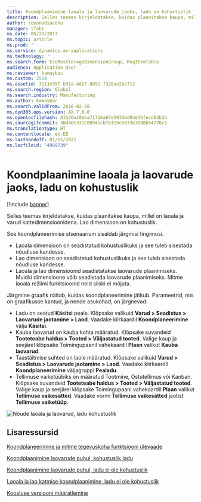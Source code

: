 ```yaml
---
title: Koondplaanimine laoala ja laovarude jaoks, ladu on kohustuslik
description: Selles teemas kirjeldatakse, kuidas plaanitakse kaupa, millel on laoala ja varud kattedimensioonidena. Lao dimensioon on kohustuslik.
author: roxanadiaconu
manager: tfehr
ms.date: 06/20/2017
ms.topic: article
ms.prod: ''
ms.service: dynamics-ax-applications
ms.technology: ''
ms.search.form: EcoResStorageDimensionGroup, ReqItemTable
audience: Application User
ms.reviewer: kamaybac
ms.custom: 2554
ms.assetid: 3211e95f-b91a-4d27-8d92-f328ae2bcf12
ms.search.region: Global
ms.search.industry: Manufacturing
ms.author: kamaybac
ms.search.validFrom: 2016-02-28
ms.dyn365.ops.version: AX 7.0.0
ms.openlocfilehash: 41530a10eba71716a07e593d6d93e35fecd83b34
ms.sourcegitcommit: 38d40c331c8894acb7b119c5073e3088b54776c1
ms.translationtype: HT
ms.contentlocale: et-EE
ms.lasthandoff: 01/15/2021
ms.locfileid: "4989739"
---
```

# <a name="master-planning-for-site-and-warehouse-coverage-warehouse-mandatory"></a>Koondplaanimine laoala ja laovarude jaoks, ladu on kohustuslik

[!include [banner](../includes/banner.md)]

Selles teemas kirjeldatakse, kuidas plaanitakse kaupa, millel on laoala ja varud kattedimensioonidena. Lao dimensioon on kohustuslik.

See koondplaneerimise stsenaarium sisaldab järgmisi tingimusi.

-   Laoala dimensioon on seadistatud kohustuslikuks ja see tuleb sisestada nõudluse kandesse.
-   Lao dimensioon on seadistatud kohustuslikuks ja see tuleb sisestada nõudluse kandesse.
-   Laoala ja lao dimensioonid seadistatakse laovarude plaanimiseks. Muidki dimensioone võib seadistada laovarude plaanimiseks. Mitme laoala režiimi funktsioonid neid siiski ei mõjuta.

Järgmine graafik näitab, kuidas koondplaneerimine jätkub. Parameetrid, mis on graafikusse kantud, ja nende asukohad, on järgnevad:
-   Ladu on seatud **Käsitsi** peale. Klõpsake valikuid **Varud &gt; Seadistus &gt; Laovarude jaotamine &gt; Laod**. Vaadake kiirkaardil **Koondplaneerimine** välja **Käsitsi**.
-   Kauba laovarud on kauba kohta määratud. Klõpsake suvandeid **Tooteteabe haldus &gt; Tooted &gt; Väljastatud tooted**. Valige kaup ja seejärel klõpsake Toimingupaanil vahekaardil **Plaan** valikut **Kauba laovarud**.
-   Taastäitmise suhted on laole määratud. Klõpsake valikuid **Varud &gt; Seadistus &gt; Laovarude jaotamine &gt; Laod**. Vaadake kiirkaardil **Koondplaneerimine** väljagruppi **Pealadu**.
-   Tellimuse vaiketüübiks on määratud Tootmine, Ostutellimus või Kanban. Klõpsake suvandeid **Tooteteabe haldus &gt; Tooted &gt; Väljastatud tooted**. Valige kaup ja seejärel klõpsake Toimingupaani vahekaardil **Plaan** valikut **Tellimuse vaikesätted**. Vaadake vormi **Tellimuse vaikesätted** jaotist **Tellimuse vaiketüüp**.

![Nõude laoala ja laovarud, ladu kohustuslik](./media/multisitedemandexplosionscenarioforsiteandwarehousecoveragewarehousemandatory.jpg)



<a name="additional-resources"></a>Lisaressursid
--------

[Koondplaneerimine ja mitme tegevuskoha funktsiooni ülevaade](master-plan-multisite-functionality.md)

[Koondplaanimine laovarude puhul, kohustuslik ladu](master-plan-site-coverage-warehouse-mandatory.md)

[Koondplaanimine laovarude puhul, ladu ei ole kohustuslik](master-plan-site-coverage-warehouse-not-mandatory.md)

[Laoala ja lao katmise koondplaanimine, ladu ei ole kohustuslik](master-plan-site-warehouse-coverage-warehouse-not-mandatory.md)

[Koosluse versiooni määratlemine](master-plan-bom-version-determined.md)



